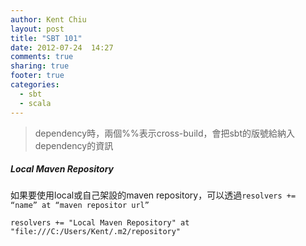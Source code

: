 ```yaml
---
author: Kent Chiu
layout: post
title: "SBT 101"
date: 2012-07-24  14:27
comments: true
sharing: true
footer: true
categories:
  - sbt
  - scala
---
```




> dependency時，兩個%%表示cross-build，會把sbt的版號給納入dependency的資訊

##### Local Maven Repository

如果要使用local或自己架設的maven
repository，可以透過`resolvers += “name” at “maven repositor url”`


```
resolvers += "Local Maven Repository" at "file:///C:/Users/Kent/.m2/repository"

```



